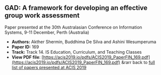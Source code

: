 ## GAD: A framework for developing an effective group work assessment

Paper presented at the 30th Australasian Conference on Information Systems, 9-11 December, Perth (Australia)
- **Authors:** Akther Shermin, Buddhima De Silva and Ashini Wesumperuma
- **Paper ID:** 169
- **Track:** Track 14. IS Education, Curriculum, and Teaching Classes
- **View PDF file**: [https://acis2019.io/pdfs/ACIS2019_PaperFIN_169.pdf](https://acis2019.io/pdfs/ACIS2019_PaperFIN_169.pdf)
&rarr back to [full list of papers presented at ACIS 2019](https://acis2019.io/)